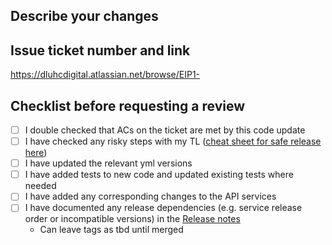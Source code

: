 ## Describe your changes

## Issue ticket number and link

https://dluhcdigital.atlassian.net/browse/EIP1-

## Checklist before requesting a review

- [ ] I double checked that ACs on the ticket are met by this code update
- [ ] I have checked any risky steps with my TL ([cheat sheet for safe release here](https://softwiretech.atlassian.net/wiki/spaces/EIP/pages/20960542739/Safe+Release+Cheat+Sheet))
- [ ] I have updated the relevant yml versions
- [ ] I have added tests to new code and updated existing tests where needed
- [ ] I have added any corresponding changes to the API services
- [ ] I have documented any release dependencies (e.g. service release order or incompatible versions) in the [Release notes](https://softwiretech.atlassian.net/wiki/spaces/EIP/pages/21254340716/Release+-+EROP+Version+-+Date+TBC)
    - Can leave tags as tbd until merged
